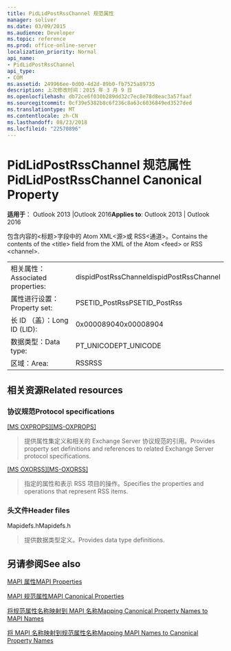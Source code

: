 ```yaml
---
title: PidLidPostRssChannel 规范属性
manager: soliver
ms.date: 03/09/2015
ms.audience: Developer
ms.topic: reference
ms.prod: office-online-server
localization_priority: Normal
api_name:
- PidLidPostRssChannel
api_type:
- COM
ms.assetid: 249966ee-0d00-4d2d-89b0-fb7525a89735
description: 上次修改时间：2015 年 3 月 9 日
ms.openlocfilehash: db72ce6f030b289dd32c7ec8e78d8eac3a57faaf
ms.sourcegitcommit: 0cf39e5382b8c6f236c8a63c6036849ed3527ded
ms.translationtype: MT
ms.contentlocale: zh-CN
ms.lasthandoff: 08/23/2018
ms.locfileid: "22570896"
---
```

# <a name="pidlidpostrsschannel-canonical-property"></a><span data-ttu-id="5a0c9-103">PidLidPostRssChannel 规范属性</span><span class="sxs-lookup"><span data-stu-id="5a0c9-103">PidLidPostRssChannel Canonical Property</span></span>

  
  
<span data-ttu-id="5a0c9-104">**适用于**： Outlook 2013 |Outlook 2016</span><span class="sxs-lookup"><span data-stu-id="5a0c9-104">**Applies to**: Outlook 2013 | Outlook 2016</span></span> 
  
<span data-ttu-id="5a0c9-105">包含内容的\<标题\>字段中的 Atom XML\<源\>或 RSS\<通道\>。</span><span class="sxs-lookup"><span data-stu-id="5a0c9-105">Contains the contents of the \<title\> field from the XML of the Atom \<feed\> or RSS \<channel\>.</span></span>
  
|||
|:-----|:-----|
|<span data-ttu-id="5a0c9-106">相关属性：</span><span class="sxs-lookup"><span data-stu-id="5a0c9-106">Associated properties:</span></span>  <br/> |<span data-ttu-id="5a0c9-107">dispidPostRssChannel</span><span class="sxs-lookup"><span data-stu-id="5a0c9-107">dispidPostRssChannel</span></span>  <br/> |
|<span data-ttu-id="5a0c9-108">属性进行设置：</span><span class="sxs-lookup"><span data-stu-id="5a0c9-108">Property set:</span></span>  <br/> |<span data-ttu-id="5a0c9-109">PSETID_PostRss</span><span class="sxs-lookup"><span data-stu-id="5a0c9-109">PSETID_PostRss</span></span>  <br/> |
|<span data-ttu-id="5a0c9-110">长 ID （盖）：</span><span class="sxs-lookup"><span data-stu-id="5a0c9-110">Long ID (LID):</span></span>  <br/> |<span data-ttu-id="5a0c9-111">0x00008904</span><span class="sxs-lookup"><span data-stu-id="5a0c9-111">0x00008904</span></span>  <br/> |
|<span data-ttu-id="5a0c9-112">数据类型：</span><span class="sxs-lookup"><span data-stu-id="5a0c9-112">Data type:</span></span>  <br/> |<span data-ttu-id="5a0c9-113">PT_UNICODE</span><span class="sxs-lookup"><span data-stu-id="5a0c9-113">PT_UNICODE</span></span>  <br/> |
|<span data-ttu-id="5a0c9-114">区域：</span><span class="sxs-lookup"><span data-stu-id="5a0c9-114">Area:</span></span>  <br/> |<span data-ttu-id="5a0c9-115">RSS</span><span class="sxs-lookup"><span data-stu-id="5a0c9-115">RSS</span></span>  <br/> |
   
## <a name="related-resources"></a><span data-ttu-id="5a0c9-116">相关资源</span><span class="sxs-lookup"><span data-stu-id="5a0c9-116">Related resources</span></span>

### <a name="protocol-specifications"></a><span data-ttu-id="5a0c9-117">协议规范</span><span class="sxs-lookup"><span data-stu-id="5a0c9-117">Protocol specifications</span></span>

<span data-ttu-id="5a0c9-118">[[MS OXPROPS]](http://msdn.microsoft.com/library/f6ab1613-aefe-447d-a49c-18217230b148%28Office.15%29.aspx)</span><span class="sxs-lookup"><span data-stu-id="5a0c9-118">[[MS-OXPROPS] ](http://msdn.microsoft.com/library/f6ab1613-aefe-447d-a49c-18217230b148%28Office.15%29.aspx)</span></span>
  
> <span data-ttu-id="5a0c9-119">提供属性集定义和相关的 Exchange Server 协议规范的引用。</span><span class="sxs-lookup"><span data-stu-id="5a0c9-119">Provides property set definitions and references to related Exchange Server protocol specifications.</span></span>
    
<span data-ttu-id="5a0c9-120">[[MS OXORSS]](http://msdn.microsoft.com/library/53bc9634-0040-4b5a-aecd-29781d826009%28Office.15%29.aspx)</span><span class="sxs-lookup"><span data-stu-id="5a0c9-120">[[MS-OXORSS]](http://msdn.microsoft.com/library/53bc9634-0040-4b5a-aecd-29781d826009%28Office.15%29.aspx)</span></span>
  
> <span data-ttu-id="5a0c9-121">指定的属性和表示 RSS 项目的操作。</span><span class="sxs-lookup"><span data-stu-id="5a0c9-121">Specifies the properties and operations that represent RSS items.</span></span>
    
### <a name="header-files"></a><span data-ttu-id="5a0c9-122">头文件</span><span class="sxs-lookup"><span data-stu-id="5a0c9-122">Header files</span></span>

<span data-ttu-id="5a0c9-123">Mapidefs.h</span><span class="sxs-lookup"><span data-stu-id="5a0c9-123">Mapidefs.h</span></span>
  
> <span data-ttu-id="5a0c9-124">提供数据类型定义。</span><span class="sxs-lookup"><span data-stu-id="5a0c9-124">Provides data type definitions.</span></span>
    
## <a name="see-also"></a><span data-ttu-id="5a0c9-125">另请参阅</span><span class="sxs-lookup"><span data-stu-id="5a0c9-125">See also</span></span>



[<span data-ttu-id="5a0c9-126">MAPI 属性</span><span class="sxs-lookup"><span data-stu-id="5a0c9-126">MAPI Properties</span></span>](mapi-properties.md)
  
[<span data-ttu-id="5a0c9-127">MAPI 规范属性</span><span class="sxs-lookup"><span data-stu-id="5a0c9-127">MAPI Canonical Properties</span></span>](mapi-canonical-properties.md)
  
[<span data-ttu-id="5a0c9-128">将规范属性名称映射到 MAPI 名称</span><span class="sxs-lookup"><span data-stu-id="5a0c9-128">Mapping Canonical Property Names to MAPI Names</span></span>](mapping-canonical-property-names-to-mapi-names.md)
  
[<span data-ttu-id="5a0c9-129">将 MAPI 名称映射到规范属性名称</span><span class="sxs-lookup"><span data-stu-id="5a0c9-129">Mapping MAPI Names to Canonical Property Names</span></span>](mapping-mapi-names-to-canonical-property-names.md)


